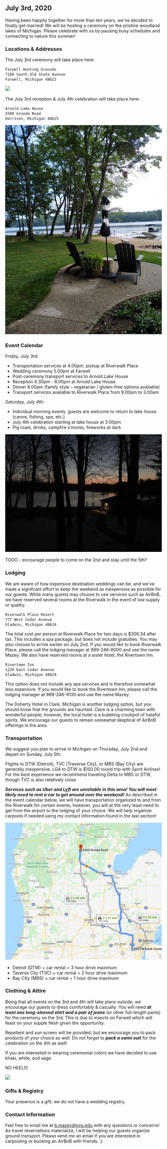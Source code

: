 <link rel="shortcut icon" type="image/png" href="/celebrate/images/favicon-32x32.png">
<link rel="shortcut icon" sizes="32x32" href="/celebrate/images/favicon-32x32.png">

## July 3rd, 2020

Having been happily together for more than ten years, we've decided to finally get married! We will be hosting a ceremony on the pristine woodland lakes of Michigan. Please celebrate with us by pausing busy schedules and connecting to nature this summer!

### Locations & Addresses

The July 3rd ceremony will take place here:

```
Farwell Hunting Grounds
7189 South Old State Avenue
Farwell, Michigan 48622
```

![](/images/farwell.jpg)

The July 3rd reception & July 4th celebration will take place here:

```
Arnold Lake House
5500 Gronda Road
Harrison, Michigan 48625
```

![](/images/lake.jpg)

### Event Calendar

_Friday, July 3rd:_
* Transportation services at 4.00pm, pickup at Riverwalk Place
* Wedding ceremony 5.00pm at Farwell
* Post-ceremony transport services to Arnold Lake House
* Reception 6.30pm - 8.00pm at Arnold Lake House
* Dinner 8.00pm (family style - vegetarian / gluten-free options available)
* Transport services available to Riverwalk Place from 9.00pm to 3.00am

_Saturday, July 4th:_
* Individual morning events, guests are welcome to return to lake house (canoe, fishing, spa, etc.)
* July 4th celebration starting at lake house at 3:00pm
* Pig roast, drinks, campfire s’mores, fireworks at dark

![](/images/nightscape.jpg)

TODO - encourage people to come on the 2nd and stay until the 5th?

### Lodging

We are aware of how expensive destination weddings can be, and we've made a signifcant effort to keep the weekend as inexpensive as possible for our guests.
While many guests may choose to use services such as AirBnB, we have reserved several rooms at the Riverwalk in the event of low supply or quality.

```
Riverwalk Place Resort
777 West Cedar Avenue
Gladwin, Michigan 48624
```

The total cost per person at Riverwalk Place for two days is $306.34 after tax. This includes a spa package, but does not include gratuities.
You may also choose to arrive earlier on July 2nd.
If you would like to book Riverwalk Place, please call the lodging manager at 989-246-8000 and use the name Mazey.
We also have reserved rooms at a sister hotel, the Rivertown Inn.

```
Rivertown Inn
1220 East Cedar Avenue
Gladwin, Michigan 48624
```

This option does not include any spa services and is therefore somewhat less expensive.
If you would like to book the Rivertown Inn, please call the lodging manager at 989-246-9130 and use the name Mazey.

The Doherty Hotel in Clare, Michigan is another lodging option, but you should know that the grounds are haunted.
Clare is a charming town with wonderful people; however, the local hotel is a bubbling crockpot of hateful spirits.
We encourage our guests to remain somewhat skeptical of AirBnB offerings in the area.

### Transportation

We suggest you plan to arrive in Michigan on Thursday, July 2nd and depart on Sunday, July 5th.

Flights to DTW (Detroit), TVC (Traverse City), or MBS (Bay City) are generally inexpensive. LGA to DTW is $150.00 round trip with Spirit Airlines!
For the best experience we recommend traveling Delta to MBS or DTW, though TVC is also relatively close.

***Services such as Uber and Lyft are unreliable in this area! You will most likely need to rent a car to get around over the weekend!***
As described in the event calendar below, we will have transportation organized to and from the Riverwalk for certain events;
however, you will at the very least need to get from the airport to the lodging of your choice.
We will help organize carpools if needed using my contact information found in the last section!

![](/images/route.png)

* Detroit (DTW) + car rental = 3 hour drive maximum
* Taverse City (TVC) + car rental = 2 hour drive maximum
* Bay City (MBS) + car rental = 1 hour drive maximum

### Clothing & Attire

Being that all events on the 3rd and 4th will take place outside, we encourage our guests to dress comfortably & casually.
You will need ***at least one long-sleeved shirt and a pair of jeans*** (or other full-length pants) for the ceremony on the 3rd.
This is due to insects on Farwell which will feast on your supple flesh given the opportunity.

Repellent and sun screen will be provided, but we encourage you to pack products of your choice as well.
Do not forget to ***pack a swim suit*** for the celebration on the 4th as well!

If you are interested in wearing ceremonial colors we have decided to use khaki, white, and sage.

NO HEELS!

![](/images/lakefront.jpg)

### Gifts & Registry

Your presence is a gift; we do not have a wedding registry.

### Contact Information

Feel free to email me at <b.mazey@nyu.edu> with any questions or concerns!
As travel reservations materialize, I will be helping our guests organize ground transport.
Please send me an email if you are interested in carpooling or booking an AirBnB with friends. :)